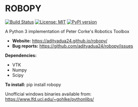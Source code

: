ROBOPY
======
[![Build Status](https://travis-ci.org/adityadua24/robopy.svg?branch=master)](https://travis-ci.org/adityadua24/robopy)
[![License: MIT](https://img.shields.io/badge/License-MIT-blue.svg)](https://opensource.org/licenses/MIT)
[![PyPI version](https://badge.fury.io/py/robopy.svg)](https://badge.fury.io/py/robopy)

A Python 3 implementation of Peter Corke's Robotics Toolbox
- **Website:** https://adityadua24.github.io/robopy/
- **Bug reports:** https://github.com/adityadua24/robopy/issues

**Dependencies:**
- VTK 
- Numpy
- Scipy

**To install:** pip install robopy

Unofficial windows binaries available from: https://www.lfd.uci.edu/~gohlke/pythonlibs/
